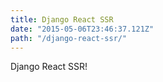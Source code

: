 ```yaml
---
title: Django React SSR
date: "2015-05-06T23:46:37.121Z"
path: "/django-react-ssr/"
---
```


Django React SSR!
